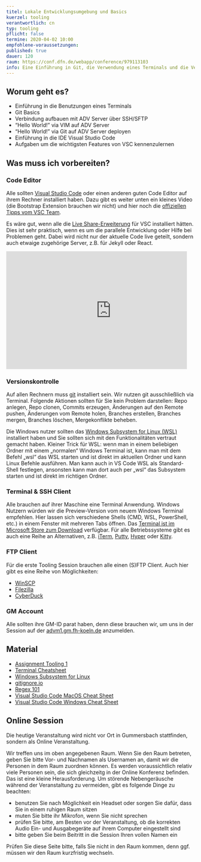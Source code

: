 ```yaml
---
titel: Lokale Entwicklungsumgebung und Basics
kuerzel: tooling
verantwortlich: cn
typ: tooling
pflicht: false
termine: 2020-04-02 10:00
empfohlene-voraussetzungen: 
published: true
dauer: 120
raum: https://conf.dfn.de/webapp/conference/979113103
info: Eine Einführung in Git, die Verwendung eines Terminals und die Verwendung einer IDE
---
```


## Worum geht es?
- Einführung in die Benutzungen eines Terminals 
- Git Basics
- Verbindung aufbauen mit ADV Server über SSH/SFTP
- “Hello World!” via VIM auf ADV Server
- “Hello World!” via Git auf ADV Server deployen
- Einführung in die IDE Visual Studio Code
- Aufgaben um die wichtigsten Features von VSC kennenzulernen 

## Was muss ich vorbereiten?

### Code Editor
Alle sollten [Visual Studio Code](https://code.visualstudio.com/) oder einen anderen guten Code Editor auf ihrem Rechner installiert haben. Dazu gibt es weiter unten ein kleines Video (die Bootstrap Extension brauchen wir nicht) und hier noch die [offiziellen Tipps vom VSC Team](https://code.visualstudio.com/docs/getstarted/tips-and-tricks). 

Es wäre gut, wenn alle die [Live Share-Erweiterung](https://visualstudio.microsoft.com/de/services/live-share/) für VSC installiert hätten. Dies ist sehr praktisch, wenn es um die parallele Entwicklung oder Hilfe bei Problemen geht. Dabei wird nicht nur der aktuelle Code live geteilt, sondern auch etwaige zugehörige Server, z.B. für Jekyll oder React.

<div class="columns">
<div class="column">
<div class="js-video">
<iframe width="560" height="315" src="https://www.youtube.com/embed/4NfFFsQC77M" frameborder="0" allow="accelerometer; autoplay; encrypted-media; gyroscope; picture-in-picture" allowfullscreen></iframe>
</div>

</div>
<div class="column"></div>
</div>


### Versionskontrolle
Auf allen Rechnern muss [git](https://git-scm.com/downloads) installiert sein. Wir nutzen git ausschließlich via Terminal. Folgende Aktionen sollten für Sie kein Problem darstellen: Repo anlegen, Repo clonen, Commits erzeugen, Änderungen auf den Remote pushen, Änderungen vom Remote holen, Branches erstellen, Branches mergen, Branches löschen, Mergekonflikte beheben.

Die Windows nutzer sollten das [Windows Subsystem for Linux (WSL)](https://docs.microsoft.com/de-de/windows/wsl/install-win10) installiert haben und Sie sollten sich mit den Funktionalitäten vertraut gemacht haben. Kleiner Trick für WSL: wenn man in einem beliebigen Ordner mit einem „normalen“ Windows Terminal ist, kann man mit dem Befehl „wsl“ das WSL starten und ist direkt im aktuellen Ordner und kann Linux Befehle ausführen. Man kann auch in VS Code WSL als Standard-Shell festlegen, ansonsten kann man dort auch per „wsl“ das Subsystem starten und ist direkt im richtigen Ordner.


### Terminal & SSH Client
Alle brauchen auf ihrer Maschine eine Terminal Anwendung. Windows Nutzern würden wir die Preview-Version vom neuem Windows Terminal empfehlen. Hier lassen sich verschiedene Shells (CMD, WSL, PowerShell, etc.) in einem Fenster mit mehreren Tabs öffnen. Das [Terminal ist im Microsoft Store zum Download](https://www.microsoft.com/store/productId/9N0DX20HK701) verfügbar. Für alle Betriebssysteme gibt es auch eine Reihe an Alternativen, z.B. [iTerm](https://www.iterm2.com/downloads.html), [Putty](https://www.putty.org/), [Hyper](https://hyper.is/) oder [Kitty](https://sw.kovidgoyal.net/kitty/).


### FTP Client
Für die erste Tooling Session brauchen alle einen (S)FTP Client. Auch hier gibt es eine Reihe von Möglichkeiten:
- [WinSCP](https://winscp.net/eng/index.php)
- [Filezilla](https://filezilla-project.org/)
- [CyberDuck](https://cyberduck.io/)


### GM Account
Alle sollten ihre GM-ID parat haben, denn diese brauchen wir, um uns in der Session auf der [advm1.gm.fh-koeln.de](advm1.gm.fh-koeln.de) anzumelden.

## Material
- [Assignment Tooling 1](/mi-bachelor-webdevelopment/assignments/tooling-1/)
- [Terminal Cheatsheet](https://github.com/th-koeln/mi-bachelor-webdevelopment/blob/master/material/tooling/TerminalCheatSheet.pdf)
- [Windows Subsystem for Linux](https://docs.microsoft.com/de-de/windows/wsl/install-win10)
- [gitignore.io](https://www.gitignore.io/)
- [Regex 101](https://regex101.com/)
- [Visual Studio Code MacOS Cheat Sheet](https://code.visualstudio.com/shortcuts/keyboard-shortcuts-macos.pdf)
- [Visual Studio Code Windows Cheat Sheet](https://code.visualstudio.com/shortcuts/keyboard-shortcuts-windows.pdf)

## Online Session
Die heutige Veranstaltung wird nicht vor Ort in Gummersbach stattfinden, sondern als Online Veranstaltung.

Wir treffen uns im oben angegebenen Raum. Wenn Sie den Raum betreten, geben Sie bitte Vor- und Nachnamen als Usernamen an, damit wir die Personen in dem Raum zuordnen können. Es werden voraussichtlich relativ viele Personen sein, die sich gleichzeitg in der Online Konferenz befinden. Das ist eine kleine Herausforderung. Um störende Nebengeräusche während der Veranstaltung zu vermeiden, gibt es folgende Dinge zu beachten:

- benutzen Sie nach Möglichkeit ein Headset oder sorgen Sie dafür, dass Sie in einem ruhigen Raum sitzen
- muten Sie bitte ihr Mikrofon, wenn Sie nicht sprechen
- prüfen Sie bitte, am Besten vor der Veranstaltung, ob die korrekten Audio Ein- und Ausgabegeräte auf ihrem Computer eingestellt sind
- bitte geben Sie beim Beitritt in die Session Ihren vollen Namen ein

Prüfen Sie diese Seite bitte, falls Sie nicht in den Raum kommen, denn ggf. müssen wir den Raum kurzfristig wechseln.
